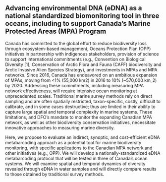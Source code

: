 ## Advancing environmental DNA (eDNA) as a national standardized biomonitoring tool in three oceans, including to support Canada’s Marine Protected Areas (MPA) Program

Canada has committed to the global effort to reduce biodiversity loss through ecosystem-based management, Oceans Protection Plan (OPP) initiatives in partnership with indigenous stakeholders, provision of science to support international commitments (e.g., Convention on Biological Diversity [1]; Conservation of Arctic Flora and Fauna (CAFF) biodiversity and Arctic Invasive Alien Species Strategy), and investments in MPAs and MPA networks. Since 2016, Canada has endeavored on an ambitious expansion of MPAs, moving from <1% (55,000 km2) in 2016 to 10% (~570,000 km_2) by 2020.
Addressing these commitments, including measuring MPA network effectiveness, will require intensive ocean monitoring at unprecedented scales. Traditional marine survey methods rely on direct sampling and are often spatially restricted, taxon-specific, costly, difficult to calibrate, and in some cases destructive; thus are limited in their ability to capture large spatial and temporal complexity in marine systems. These limitations, and DFO’s mandate to monitor the expanding Canadian MPA network, as well as other biodiversity conservation initiatives, necessitate innovative approaches to measuring marine diversity.

Here, we propose to evaluate an indirect, synoptic, and cost-efficient eDNA metabarcoding approach as a potential tool for marine biodiversity monitoring, with specific applications to the Canadian MPA network and other initiatives (e.g., OPP). We will develop a nationally-standardized eDNA metabarcoding protocol that will be tested in three of Canada’s ocean systems. We will examine spatial and temporal dynamics of diversity revealed through eDNA in water samples and will directly compare results to those obtained by traditional survey methods.
